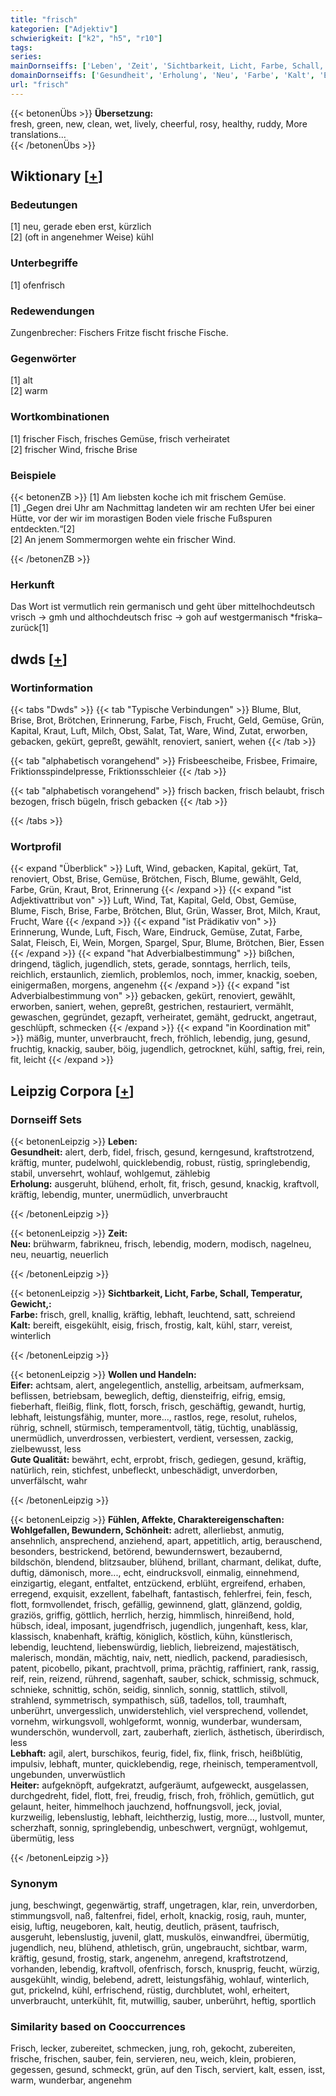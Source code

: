 ```yaml
---
title: "frisch"
kategorien: ["Adjektiv"]
schwierigkeit: ["k2", "h5", "r10"]
tags:
series:
mainDornseiffs: ['Leben', 'Zeit', 'Sichtbarkeit, Licht, Farbe, Schall, Temperatur, Gewicht,', 'Wollen und Handeln', 'Fühlen, Affekte, Charaktereigenschaften']
domainDornseiffs: ['Gesundheit', 'Erholung', 'Neu', 'Farbe', 'Kalt', 'Eifer', 'Gute Qualität', 'Wohlgefallen, Bewundern, Schönheit', 'Lebhaft', 'Heiter']
url: "frisch"
---
```


{{< betonenÜbs >}}
**Übersetzung:**  
fresh, green, new, clean, wet, lively, cheerful, rosy, healthy, ruddy, More translations...  
{{< /betonenÜbs >}}

## Wiktionary [[+](https://de.wiktionary.org/wiki/frisch)]

### Bedeutungen
[1] neu, gerade eben erst, kürzlich  
[2] (oft in angenehmer Weise) kühl  

### Unterbegriffe
[1] ofenfrisch  

### Redewendungen
Zungenbrecher: Fischers Fritze fischt frische Fische.  

### Gegenwörter
[1] alt  
[2] warm  

### Wortkombinationen
[1] frischer Fisch, frisches Gemüse, frisch verheiratet  
[2] frischer Wind, frische Brise  

### Beispiele
{{< betonenZB >}}
[1] Am liebsten koche ich mit frischem Gemüse.  
[1] „Gegen drei Uhr am Nachmittag landeten wir am rechten Ufer bei einer Hütte, vor der wir im morastigen Boden viele frische Fußspuren entdeckten.“[2]  
[2] An jenem Sommermorgen wehte ein frischer Wind.  

{{< /betonenZB >}}
### Herkunft
Das Wort ist vermutlich rein germanisch und geht über mittelhochdeutsch vrisch → gmh und althochdeutsch frisc → goh auf westgermanisch *friska– zurück[1]  



## dwds [[+](https://www.dwds.de/wb/frisch)]

### Wortinformation
{{< tabs "Dwds" >}}
{{< tab "Typische Verbindungen" >}}
Blume, Blut, Brise, Brot, Brötchen, Erinnerung, Farbe, Fisch, Frucht, Geld, Gemüse, Grün, Kapital, Kraut, Luft, Milch, Obst, Salat, Tat, Ware, Wind, Zutat, erworben, gebacken, gekürt, gepreßt, gewählt, renoviert, saniert, wehen
{{< /tab >}}

{{< tab "alphabetisch vorangehend" >}}
Frisbeescheibe, Frisbee, Frimaire, Friktionsspindelpresse, Friktionsschleier
{{< /tab >}}

{{< tab "alphabetisch vorangehend" >}}
frisch backen, frisch belaubt, frisch bezogen, frisch bügeln, frisch gebacken
{{< /tab >}}

{{< /tabs >}}

### Wortprofil
{{< expand "Überblick" >}} Luft, Wind, gebacken, Kapital, gekürt, Tat, renoviert, Obst, Brise, Gemüse, Brötchen, Fisch, Blume, gewählt, Geld, Farbe, Grün, Kraut, Brot, Erinnerung {{< /expand >}}
{{< expand "ist Adjektivattribut von" >}} Luft, Wind, Tat, Kapital, Geld, Obst, Gemüse, Blume, Fisch, Brise, Farbe, Brötchen, Blut, Grün, Wasser, Brot, Milch, Kraut, Frucht, Ware {{< /expand >}}
{{< expand "ist Prädikativ von" >}} Erinnerung, Wunde, Luft, Fisch, Ware, Eindruck, Gemüse, Zutat, Farbe, Salat, Fleisch, Ei, Wein, Morgen, Spargel, Spur, Blume, Brötchen, Bier, Essen {{< /expand >}}
{{< expand "hat Adverbialbestimmung" >}} bißchen, dringend, täglich, jugendlich, stets, gerade, sonntags, herrlich, teils, reichlich, erstaunlich, ziemlich, problemlos, noch, immer, knackig, soeben, einigermaßen, morgens, angenehm {{< /expand >}}
{{< expand "ist Adverbialbestimmung von" >}} gebacken, gekürt, renoviert, gewählt, erworben, saniert, wehen, gepreßt, gestrichen, restauriert, vermählt, gewaschen, gegründet, gezapft, verheiratet, gemäht, gedruckt, angetraut, geschlüpft, schmecken {{< /expand >}}
{{< expand "in Koordination mit" >}} mäßig, munter, unverbraucht, frech, fröhlich, lebendig, jung, gesund, fruchtig, knackig, sauber, böig, jugendlich, getrocknet, kühl, saftig, frei, rein, fit, leicht {{< /expand >}}

## Leipzig Corpora [[+](https://corpora.uni-leipzig.de/en/res?word=frisch&corpusId=deu_newscrawl-public_2018)]

### Dornseiff Sets
{{< betonenLeipzig >}}
**Leben:**  
**Gesundheit:** alert, derb, fidel, frisch, gesund, kerngesund, kraftstrotzend, kräftig, munter, pudelwohl, quicklebendig, robust, rüstig, springlebendig, stabil, unversehrt, wohlauf, wohlgemut, zählebig  
**Erholung:** ausgeruht, blühend, erholt, fit, frisch, gesund, knackig, kraftvoll, kräftig, lebendig, munter, unermüdlich, unverbraucht  

{{< /betonenLeipzig >}}


{{< betonenLeipzig >}}
**Zeit:**  
**Neu:** brühwarm, fabrikneu, frisch, lebendig, modern, modisch, nagelneu, neu, neuartig, neuerlich  

{{< /betonenLeipzig >}}


{{< betonenLeipzig >}}
**Sichtbarkeit, Licht, Farbe, Schall, Temperatur, Gewicht,:**  
**Farbe:** frisch, grell, knallig, kräftig, lebhaft, leuchtend, satt, schreiend  
**Kalt:** bereift, eisgekühlt, eisig, frisch, frostig, kalt, kühl, starr, vereist, winterlich  

{{< /betonenLeipzig >}}


{{< betonenLeipzig >}}
**Wollen und Handeln:**  
**Eifer:** achtsam, alert, angelegentlich, anstellig, arbeitsam, aufmerksam, beflissen, betriebsam, beweglich, deftig, diensteifrig, eifrig, emsig, fieberhaft, fleißig, flink, flott, forsch, frisch, geschäftig, gewandt, hurtig, lebhaft, leistungsfähig, munter, more..., rastlos, rege, resolut, ruhelos, rührig, schnell, stürmisch, temperamentvoll, tätig, tüchtig, unablässig, unermüdlich, unverdrossen, verbiestert, verdient, versessen, zackig, zielbewusst, less  
**Gute Qualität:** bewährt, echt, erprobt, frisch, gediegen, gesund, kräftig, natürlich, rein, stichfest, unbefleckt, unbeschädigt, unverdorben, unverfälscht, wahr  

{{< /betonenLeipzig >}}


{{< betonenLeipzig >}}
**Fühlen, Affekte, Charaktereigenschaften:**  
**Wohlgefallen, Bewundern, Schönheit:** adrett, allerliebst, anmutig, ansehnlich, ansprechend, anziehend, apart, appetitlich, artig, berauschend, besonders, bestrickend, betörend, bewundernswert, bezaubernd, bildschön, blendend, blitzsauber, blühend, brillant, charmant, delikat, dufte, duftig, dämonisch, more..., echt, eindrucksvoll, einmalig, einnehmend, einzigartig, elegant, entfaltet, entzückend, erblüht, ergreifend, erhaben, erregend, exquisit, exzellent, fabelhaft, fantastisch, fehlerfrei, fein, fesch, flott, formvollendet, frisch, gefällig, gewinnend, glatt, glänzend, goldig, graziös, griffig, göttlich, herrlich, herzig, himmlisch, hinreißend, hold, hübsch, ideal, imposant, jugendfrisch, jugendlich, jungenhaft, kess, klar, klassisch, knabenhaft, kräftig, königlich, köstlich, kühn, künstlerisch, lebendig, leuchtend, liebenswürdig, lieblich, liebreizend, majestätisch, malerisch, mondän, mächtig, naiv, nett, niedlich, packend, paradiesisch, patent, picobello, pikant, prachtvoll, prima, prächtig, raffiniert, rank, rassig, reif, rein, reizend, rührend, sagenhaft, sauber, schick, schmissig, schmuck, schnieke, schnittig, schön, seidig, sinnlich, sonnig, stattlich, stilvoll, strahlend, symmetrisch, sympathisch, süß, tadellos, toll, traumhaft, unberührt, unvergesslich, unwiderstehlich, viel versprechend, vollendet, vornehm, wirkungsvoll, wohlgeformt, wonnig, wunderbar, wundersam, wunderschön, wundervoll, zart, zauberhaft, zierlich, ästhetisch, überirdisch, less  
**Lebhaft:** agil, alert, burschikos, feurig, fidel, fix, flink, frisch, heißblütig, impulsiv, lebhaft, munter, quicklebendig, rege, rheinisch, temperamentvoll, ungebunden, unverwüstlich  
**Heiter:** aufgeknöpft, aufgekratzt, aufgeräumt, aufgeweckt, ausgelassen, durchgedreht, fidel, flott, frei, freudig, frisch, froh, fröhlich, gemütlich, gut gelaunt, heiter, himmelhoch jauchzend, hoffnungsvoll, jeck, jovial, kurzweilig, lebenslustig, lebhaft, leichtherzig, lustig, more..., lustvoll, munter, scherzhaft, sonnig, springlebendig, unbeschwert, vergnügt, wohlgemut, übermütig, less  

{{< /betonenLeipzig >}}

### Synonym
jung, beschwingt, gegenwärtig, straff, ungetragen, klar, rein, unverdorben, stimmungsvoll, naß, faltenfrei, fidel, erholt, knackig, rosig, rauh, munter, eisig, luftig, neugeboren, kalt, heutig, deutlich, präsent, taufrisch, ausgeruht, lebenslustig, juvenil, glatt, muskulös, einwandfrei, übermütig, jugendlich, neu, blühend, athletisch, grün, ungebraucht, sichtbar, warm, kräftig, gesund, frostig, stark, angenehm, anregend, kraftstrotzend, vorhanden, lebendig, kraftvoll, ofenfrisch, forsch, knusprig, feucht, würzig, ausgekühlt, windig, belebend, adrett, leistungsfähig, wohlauf, winterlich, gut, prickelnd, kühl, erfrischend, rüstig, durchblutet, wohl, erheitert, unverbraucht, unterkühlt, fit, mutwillig, sauber, unberührt, heftig, sportlich


### Similarity based on Cooccurrences
Frisch, lecker, zubereitet, schmecken, jung, roh, gekocht, zubereiten, frische, frischen, sauber, fein, servieren, neu, weich, klein, probieren, gegessen, gesund, schmeckt, grün, auf den Tisch, serviert, kalt, essen, isst, warm, wunderbar, angenehm

